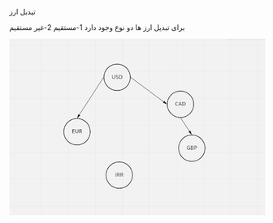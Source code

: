 تیدبل ارز

برای تبدیل ارز ها دو نوع وجود دارد 1-مستقیم 2-غیر مستقیم

![GitHub Logo](/Images/Untitled.png)
